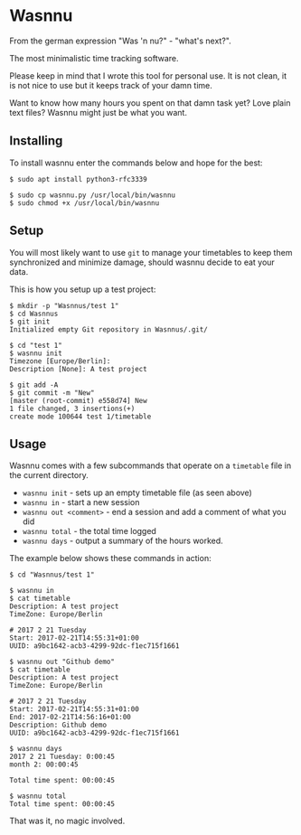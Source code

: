 Wasnnu
======

From the german expression "Was 'n nu?" - "what's next?".

The most minimalistic time tracking software.

Please keep in mind that I wrote this tool
for personal use. It is not clean, it is not nice
to use but it keeps track of your damn time.

Want to know how many hours you spent on that damn
task yet?
Love plain text files?
Wasnnu might just be what you want.

Installing
----------

To install wasnnu enter the commands below and
hope for the best:

    $ sudo apt install python3-rfc3339

    $ sudo cp wasnnu.py /usr/local/bin/wasnnu
    $ sudo chmod +x /usr/local/bin/wasnnu

Setup
-----

You will most likely want to use `git` to manage
your timetables to keep them synchronized and
minimize damage, should wasnnu decide to eat your data.

This is how you setup up a test project:

    $ mkdir -p "Wasnnus/test 1"
    $ cd Wasnnus
    $ git init
    Initialized empty Git repository in Wasnnus/.git/

    $ cd "test 1"
    $ wasnnu init
    Timezone [Europe/Berlin]:
    Description [None]: A test project

    $ git add -A
    $ git commit -m "New"
    [master (root-commit) e558d74] New
    1 file changed, 3 insertions(+)
    create mode 100644 test 1/timetable

Usage
-----

Wasnnu comes with a few subcommands that
operate on a `timetable` file in the current directory.

- `wasnnu init` - sets up an empty timetable file (as seen above)
- `wasnnu in` - start a new session
- `wasnnu out <comment>` - end a session and add a comment of what you did
- `wasnnu total` - the total time logged
- `wasnnu days` - output a summary of the hours worked.

The example below shows these commands in action:

    $ cd "Wasnnus/test 1"

    $ wasnnu in
    $ cat timetable
    Description: A test project
    TimeZone: Europe/Berlin

    # 2017 2 21 Tuesday
    Start: 2017-02-21T14:55:31+01:00
    UUID: a9bc1642-acb3-4299-92dc-f1ec715f1661

    $ wasnnu out "Github demo"
    $ cat timetable
    Description: A test project
    TimeZone: Europe/Berlin

    # 2017 2 21 Tuesday
    Start: 2017-02-21T14:55:31+01:00
    End: 2017-02-21T14:56:16+01:00
    Description: Github demo
    UUID: a9bc1642-acb3-4299-92dc-f1ec715f1661

    $ wasnnu days
    2017 2 21 Tuesday: 0:00:45
    month 2: 00:00:45

    Total time spent: 00:00:45

    $ wasnnu total
    Total time spent: 00:00:45

That was it, no magic involved.
